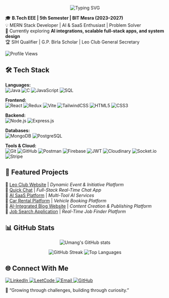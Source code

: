 <p align="center">
  <img src="https://readme-typing-svg.vercel.app/?font=Fira+Code&size=25&color=32CD32&center=true&width=450&lines=Greetings+Programmers!;Myself+Umang+Srivastava...;Welcome+to+my+profile!" alt="Typing SVG" />
</p>


🎓 **B.Tech EEE | 5th Semester | BIT Mesra (2023–2027)**  
💡 MERN Stack Developer | AI & SaaS Enthusiast | Problem Solver  
🌱 Currently exploring **AI integrations, scalable full-stack apps, and system design**  
🏆 SIH Qualifier | G.P. Birla Scholar | Leo Club General Secretary  

![Profile Views](https://komarev.com/ghpvc/?username=umangUS002&label=Profile%20Views&color=0e75b6&style=flat)



## 🛠 Tech Stack  
**Languages:**  
![Java](https://img.shields.io/badge/Java-007396?style=flat-square&logo=openjdk&logoColor=white&logoWidth=20) ![C](https://img.shields.io/badge/C-00599C?style=flat-square&logo=c&logoColor=white&logoWidth=20) ![JavaScript](https://img.shields.io/badge/JavaScript-F7DF1E?style=flat-square&logo=javascript&logoColor=black&logoWidth=20) ![SQL](https://img.shields.io/badge/SQL-003B57?style=flat-square&logo=postgresql&logoColor=white&logoWidth=20)  

**Frontend:**  
![React](https://img.shields.io/badge/React-20232A?style=flat-square&logo=react&logoColor=61DAFB&logoWidth=20) ![Redux](https://img.shields.io/badge/Redux-593D88?style=flat-square&logo=redux&logoColor=white&logoWidth=20) ![Vite](https://img.shields.io/badge/Vite-646CFF?style=flat-square&logo=vite&logoColor=white&logoWidth=20) ![TailwindCSS](https://img.shields.io/badge/TailwindCSS-38B2AC?style=flat-square&logo=tailwind-css&logoColor=white&logoWidth=20) ![HTML5](https://img.shields.io/badge/HTML5-E34F26?style=flat-square&logo=html5&logoColor=white&logoWidth=20) ![CSS3](https://img.shields.io/badge/CSS3-1572B6?style=flat-square&logo=css3&logoColor=white&logoWidth=20)  

**Backend:**  
![Node.js](https://img.shields.io/badge/Node.js-339933?style=flat-square&logo=node.js&logoColor=white&logoWidth=20) ![Express.js](https://img.shields.io/badge/Express.js-000000?style=flat-square&logo=express&logoColor=white&logoWidth=20)  

**Databases:**  
![MongoDB](https://img.shields.io/badge/MongoDB-47A248?style=flat-square&logo=mongodb&logoColor=white&logoWidth=20) ![PostgreSQL](https://img.shields.io/badge/PostgreSQL-4169E1?style=flat-square&logo=postgresql&logoColor=white&logoWidth=20)  

**Tools & Cloud:**  
![Git](https://img.shields.io/badge/Git-F05032?style=flat-square&logo=git&logoColor=white&logoWidth=20) ![GitHub](https://img.shields.io/badge/GitHub-181717?style=flat-square&logo=github&logoColor=white&logoWidth=20) ![Postman](https://img.shields.io/badge/Postman-FF6C37?style=flat-square&logo=postman&logoColor=white&logoWidth=20) ![Firebase](https://img.shields.io/badge/Firebase-FFCA28?style=flat-square&logo=firebase&logoColor=black&logoWidth=20) ![JWT](https://img.shields.io/badge/JWT-000000?style=flat-square&logo=jsonwebtokens&logoColor=white&logoWidth=20) ![Cloudinary](https://img.shields.io/badge/Cloudinary-3448C5?style=flat-square&logo=cloudinary&logoColor=white&logoWidth=20) ![Socket.io](https://img.shields.io/badge/Socket.io-010101?style=flat-square&logo=socket.io&logoColor=white&logoWidth=20) ![Stripe](https://img.shields.io/badge/Stripe-008CDD?style=flat-square&logo=stripe&logoColor=white&logoWidth=20)  



## 🚀 Featured Projects  
🔹 [Leo Club Website](https://www.leoclubbitmesra.in/) | *Dynamic Event & Initiative Platform*  
🔹 [Quick Chat](https://quick-chat-sepia.vercel.app) | *Full-Stack Real-Time Chat App*  
🔹 [AI SaaS Platform](https://ai-saas-app-wine-phi.vercel.app/) | *Multi-Tool AI Services*  
🔹 [Car Rental Platform](https://car-rental-seven-wheat.vercel.app) | *Vehicle Booking Platform*  
🔹 [AI-Integrated Blog Website](https://quick-blogg.vercel.app/) | *Content Creation & Publishing Platform*  
🔹 [Job Search Application](https://job-search-five-chi.vercel.app/) | *Real-Time Job Finder Platform* 


## 📊 GitHub Stats  
<p align="center">
  <img src="https://github-readme-stats.vercel.app/api?username=umangUS002&show_icons=true&theme=tokyonight" alt="Umang's GitHub stats" />
</p>
<p align="center">
  <img src="https://github-readme-streak-stats.herokuapp.com/?user=umangUS002&theme=tokyonight" alt="GitHub Streak" />
  <img src="https://github-readme-stats.vercel.app/api/top-langs/?username=umangUS002&layout=compact&theme=tokyonight" alt="Top Languages" />
</p>


## 🌐 Connect With Me  

<p align="">
  <a href="https://www.linkedin.com/in/umang-srivastava-339b131b6/">
    <img src="https://img.shields.io/badge/LinkedIn-blue?style=flat-square&logo=linkedin&logoColor=white&logoWidth=20" alt="LinkedIn" />
  </a>
  <a href="https://leetcode.com/u/umang-us/">
    <img src="https://img.shields.io/badge/LeetCode-orange?style=flat-square&logo=leetcode&logoColor=white&logoWidth=20" alt="LeetCode" />
  </a>
  <a href="mailto:umang1gb@gmail.com">
    <img src="https://img.shields.io/badge/Email-red?style=flat-square&logo=gmail&logoColor=white&logoWidth=20" alt="Email" />
  </a>
  <a href="https://github.com/umangUS002">
    <img src="https://img.shields.io/badge/GitHub-black?style=flat-square&logo=github&logoColor=white&logoWidth=20" alt="GitHub" />
  </a>
</p>
 

🌱 “Growing through challenges, building through curiosity.”
